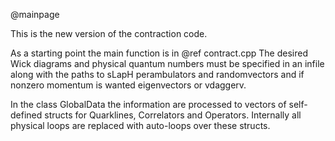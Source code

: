 @mainpage

This is the new version of the contraction code. 

As a starting point the main function is in @ref contract.cpp
The desired Wick diagrams and physical quantum numbers must be specified in an 
infile along with the paths to sLapH perambulators and randomvectors and if
nonzero momentum is wanted eigenvectors or vdaggerv.

In the class GlobalData the information are processed to vectors of 
self-defined structs for Quarklines, Correlators and Operators. Internally all
physical loops are replaced with auto-loops over these structs.
